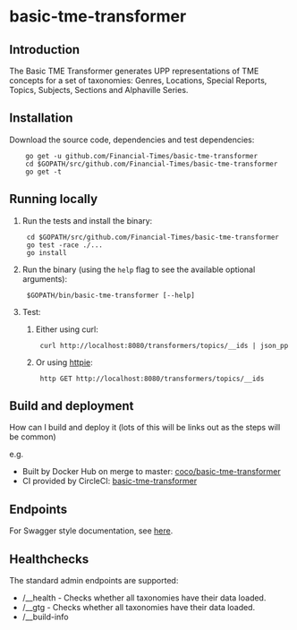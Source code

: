 # basic-tme-transformer

## Introduction
The Basic TME Transformer generates UPP representations of TME concepts for a set of taxonomies:
Genres, Locations, Special Reports, Topics, Subjects, Sections and Alphaville Series.

## Installation

Download the source code, dependencies and test dependencies:

        go get -u github.com/Financial-Times/basic-tme-transformer
        cd $GOPATH/src/github.com/Financial-Times/basic-tme-transformer
        go get -t


## Running locally

1. Run the tests and install the binary:

        cd $GOPATH/src/github.com/Financial-Times/basic-tme-transformer
        go test -race ./...
        go install

1. Run the binary (using the `help` flag to see the available optional arguments):

        $GOPATH/bin/basic-tme-transformer [--help]

1. Test:

    1. Either using curl:

            curl http://localhost:8080/transformers/topics/__ids | json_pp

    1. Or using [httpie](https://github.com/jkbrzt/httpie):

            http GET http://localhost:8080/transformers/topics/__ids

## Build and deployment
How can I build and deploy it (lots of this will be links out as the steps will be common)

e.g.
* Built by Docker Hub on merge to master: [coco/basic-tme-transformer](https://hub.docker.com/r/coco/basic-tme-transformer/)
* CI provided by CircleCI: [basic-tme-transformer](https://circleci.com/gh/Financial-Times/basic-tme-transformer)

## Endpoints
For Swagger style documentation, see [here](swagger.yml).

## Healthchecks
The standard admin endpoints are supported:
- /__health - Checks whether all taxonomies have their data loaded.
- /__gtg - Checks whether all taxonomies have their data loaded.
- /__build-info

